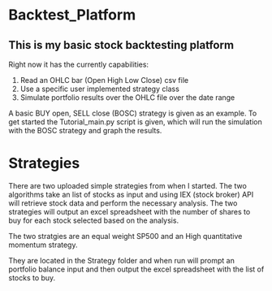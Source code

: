 # Backtest_Platform

## This is my basic stock backtesting platform

Right now it has the currently capabilities:

1. Read an OHLC bar (Open High Low Close) csv file
2. Use a specific user implemented strategy class
3. Simulate portfolio results over the OHLC file over the date range

A basic BUY open, SELL close (BOSC) strategy is given as an example.
To get started the Tutorial_main.py script is given, which will run the simulation with the BOSC strategy and graph the results.

# Strategies

There are two uploaded simple strategies from when I started. The two algorithms take an list of stocks as input and using IEX (stock broker) API will retrieve stock data and perform the necessary analysis. The two strategies will output an excel spreadsheet with the number of shares to buy for each stock selected based on the analysis. 

The two stratgies are an equal weight SP500 and an High quantitative momentum strategy.

They are located in the Strategy folder and when run will prompt an portfolio balance input and then output the excel spreadsheet with the list of stocks to buy. 

